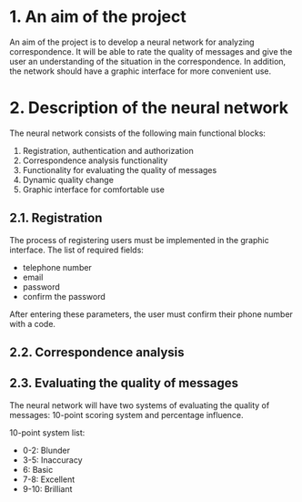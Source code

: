 # 1. An aim of the project
An aim of the project is to develop a neural network for analyzing correspondence. It will be able to rate the quality of messages and give the user an understanding of the situation in the correspondence. In addition, the network should have a graphic interface for more convenient use.
# 2. Description of the neural network 
The neural network consists of the following main functional blocks:
  1. Registration, authentication and authorization
  2. Correspondence analysis functionality
  3. Functionality for evaluating the quality of messages
  4. Dynamic quality change
  5. Graphic interface for comfortable use
## 2.1. Registration
The process of registering users must be implemented in the graphic interface. The list of required fields:
* telephone number
* email
* password
* confirm the password

After entering these parameters, the user must confirm their phone number with a code.
## 2.2. Correspondence analysis
## 2.3. Evaluating the quality of messages
The neural network will have two systems of evaluating the quality of messages: 10-point scoring system and percentage influence. 

10-point system list:
* 0-2: Blunder
* 3-5: Inaccuracy
* 6: Basic
* 7-8: Excellent
* 9-10: Brilliant
